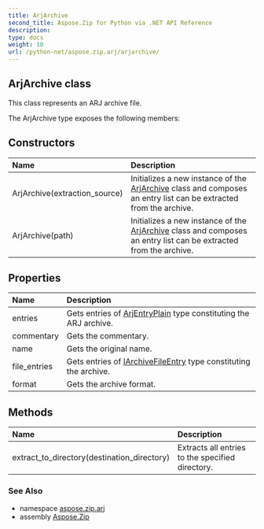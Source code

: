 ```yaml
---
title: ArjArchive
second_title: Aspose.Zip for Python via .NET API Reference
description: 
type: docs
weight: 10
url: /python-net/aspose.zip.arj/arjarchive/
---
```


## ArjArchive class

This class represents an ARJ archive file.

The ArjArchive type exposes the following members:
## Constructors
| Name | Description |
| :- | :- |
|ArjArchive(extraction_source)|Initializes a new instance of the [ArjArchive](/zip/python-net/aspose.zip.arj/arjarchive/) class and composes an entry list can be extracted from the archive.|
|ArjArchive(path)|Initializes a new instance of the [ArjArchive](/zip/python-net/aspose.zip.arj/arjarchive/) class and composes an entry list can be extracted from the archive.|
## Properties
| Name | Description |
| :- | :- |
|entries|Gets entries of [ArjEntryPlain](/zip/python-net/aspose.zip.arj/arjentryplain/) type constituting the ARJ archive.|
|commentary|Gets the commentary.|
|name|Gets the original name.|
|file_entries|Gets entries of [IArchiveFileEntry](/zip/python-net/aspose.zip/iarchivefileentry/) type constituting the archive.|
|format|Gets the archive format.|
## Methods
| Name | Description |
| :- | :- |
|extract_to_directory(destination_directory)|Extracts all entries to the specified directory.|

### See Also

* namespace [aspose.zip.arj](/zip/python-net/aspose.zip.arj/)
* assembly [Aspose.Zip](/zip/python-net/)

